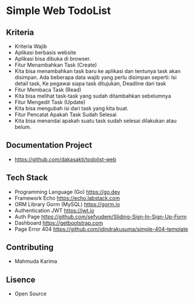 # Simple Web TodoList

## Kriteria

- Kriteria Wajib
- Aplikasi berbasis website
- Aplikasi bisa dibuka di browser.
- Fitur Menambahkan Task (Create)
- Kita bisa menambahkan task baru ke aplikasi dan tentunya task akan disimpan. Ada beberapa data wajib yang perlu disimpan seperti: Isi detail task, Ke pegawai siapa task ditujukan, Deadline dari task
- Fitur Membaca Task (Read)
- Kita bisa melihat task-task yang sudah ditambahkan sebelumnya
- Fitur Mengedit Task (Update)
- Kita bisa mengubah isi dari task yang kita buat.
- Fitur Pencatat Apakah Task Sudah Selesai
- Kita bisa menandai apakah suatu task sudah selesai dilakukan atau belum.

## Documentation Project

- https://github.com/dakasakti/todolist-web

## Tech Stack

- Programming Language (Go) https://go.dev
- Framework Echo https://echo.labstack.com
- ORM Library Gorm (MySQL) https://gorm.io
- Authentication JWT https://jwt.io
- Auth Page https://github.com/sefyudem/Sliding-Sign-In-Sign-Up-Form
- Dashboard https://getbootstrap.com
- Page Error 404 https://github.com/idindrakusuma/simple-404-template

## Contributing

- Mahmuda Karima

## Lisence

- Open Source
